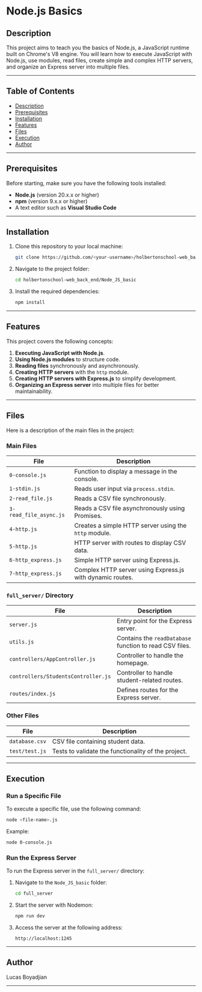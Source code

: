 # Node.js Basics

## Description
This project aims to teach you the basics of Node.js, a JavaScript runtime built on Chrome's V8 engine. You will learn how to execute JavaScript with Node.js, use modules, read files, create simple and complex HTTP servers, and organize an Express server into multiple files.

---

## Table of Contents
- [Description](#description)
- [Prerequisites](#prerequisites)
- [Installation](#installation)
- [Features](#features)
- [Files](#files)
- [Execution](#execution)
- [Author](#author)

---

## Prerequisites
Before starting, make sure you have the following tools installed:
- **Node.js** (version 20.x.x or higher)
- **npm** (version 9.x.x or higher)
- A text editor such as **Visual Studio Code**

---

## Installation
1. Clone this repository to your local machine:
   ```bash
   git clone https://github.com/<your-username>/holbertonschool-web_back_end.git
   ```
2. Navigate to the project folder:
   ```bash
   cd holbertonschool-web_back_end/Node_JS_basic
   ```
3. Install the required dependencies:
   ```bash
   npm install
   ```

---

## Features
This project covers the following concepts:
1. **Executing JavaScript with Node.js**.
2. **Using Node.js modules** to structure code.
3. **Reading files** synchronously and asynchronously.
4. **Creating HTTP servers** with the `http` module.
5. **Creating HTTP servers with Express.js** to simplify development.
6. **Organizing an Express server** into multiple files for better maintainability.

---

## Files
Here is a description of the main files in the project:

### **Main Files**
| File                           | Description                                                                 |
|--------------------------------|-----------------------------------------------------------------------------|
| `0-console.js`                 | Function to display a message in the console.                              |
| `1-stdin.js`                   | Reads user input via `process.stdin`.                                       |
| `2-read_file.js`               | Reads a CSV file synchronously.                                            |
| `3-read_file_async.js`         | Reads a CSV file asynchronously using Promises.                            |
| `4-http.js`                    | Creates a simple HTTP server using the `http` module.                      |
| `5-http.js`                    | HTTP server with routes to display CSV data.                               |
| `6-http_express.js`            | Simple HTTP server using Express.js.                                       |
| `7-http_express.js`            | Complex HTTP server using Express.js with dynamic routes.                  |

### **`full_server/` Directory**
| File                           | Description                                                                 |
|--------------------------------|-----------------------------------------------------------------------------|
| `server.js`                    | Entry point for the Express server.                                         |
| `utils.js`                     | Contains the `readDatabase` function to read CSV files.                    |
| `controllers/AppController.js` | Controller to handle the homepage.                                          |
| `controllers/StudentsController.js` | Controller to handle student-related routes.                          |
| `routes/index.js`              | Defines routes for the Express server.                                     |

### **Other Files**
| File                           | Description                                                                 |
|--------------------------------|-----------------------------------------------------------------------------|
| `database.csv`                 | CSV file containing student data.                                           |
| `test/test.js`                 | Tests to validate the functionality of the project.                         |

---

## Execution
### **Run a Specific File**
To execute a specific file, use the following command:
```bash
node <file-name>.js
```

Example:
```bash
node 0-console.js
```

### **Run the Express Server**
To run the Express server in the `full_server/` directory:
1. Navigate to the `Node_JS_basic` folder:
   ```bash
   cd full_server
   ```
2. Start the server with Nodemon:
   ```bash
   npm run dev
   ```
3. Access the server at the following address:
   ```
   http://localhost:1245
   ```

---

## Author
Lucas Boyadjian

---
```
